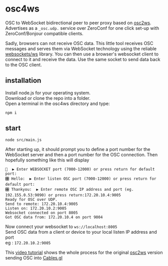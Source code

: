 # osc4ws
OSC to WebSocket bidirectional peer to peer proxy based on [osc2ws](https://github.com/pandrr/osc2ws).
Advertises as a `_osc.udp.` service over ZeroConf for one click set-up with ZeroConf/Bonjour compatible clients. 

Sadly, browsers can not receive OSC data. This little tool receives OSC messages and serves them via WebSocket technology using the reliable [websockets/ws](https://github.com/websockets/ws) library.
You can then use a browser's websocket client to connect to it and receive the data. Use the same socket to send data back to the OSC client. 


## installation

Install node.js for your operating system. <br>
Download or clone the repo into a folder. <br>
Open a terminal in the osc4ws directory and type:

`npm i`

## start

`node src/main.js`

After starting up, it should prompt you to define a port number for the WebSocket server and then a port number for the OSC connection. Then hopefully something like this will display

```
👾  ▶︎ Enter WEBSOCKET port (7000-12000) or press return for default port:
🎛 Hello:  ▶︎ Enter listen OSC port (7000-12000) or press return for default port:
🎛 Thankyou:  ▶︎ Enter remote OSC IP address and port (eg. 192.155.0.53:9090) or press return:172.20.10.4:9005
Ready for OSC over UDP.
Send to remote: 172.20.10.4:9005
Listen on: 172.20.10.2:9005
Websocket connected on port 8005
Got OSC data from: 172.20.10.4 on port 9004

```

Now connect your websocket to `ws://localhost:8005`<br>
Send OSC data from a client or device to your local listen IP address and port<br>
eg : `172.20.10.2:9005`

This [video tutorial](https://www.youtube.com/watch?v=1cIhDfrHM74&feature=youtu.be) shows the whole process for the original [osc2ws](https://github.com/pandrr/osc2ws) version sending OSC into [Cables.gl](https://dev.cables.gl) <br>
